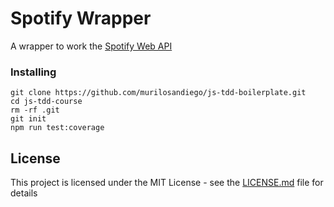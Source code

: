 # Spotify Wrapper

A wrapper to work the [Spotify Web API](https://developer.spotify.com/documentation/web-api/)

### Installing

```
git clone https://github.com/murilosandiego/js-tdd-boilerplate.git
cd js-tdd-course
rm -rf .git
git init
npm run test:coverage
```

## License

This project is licensed under the MIT License - see the [LICENSE.md](LICENSE.md) file for details
